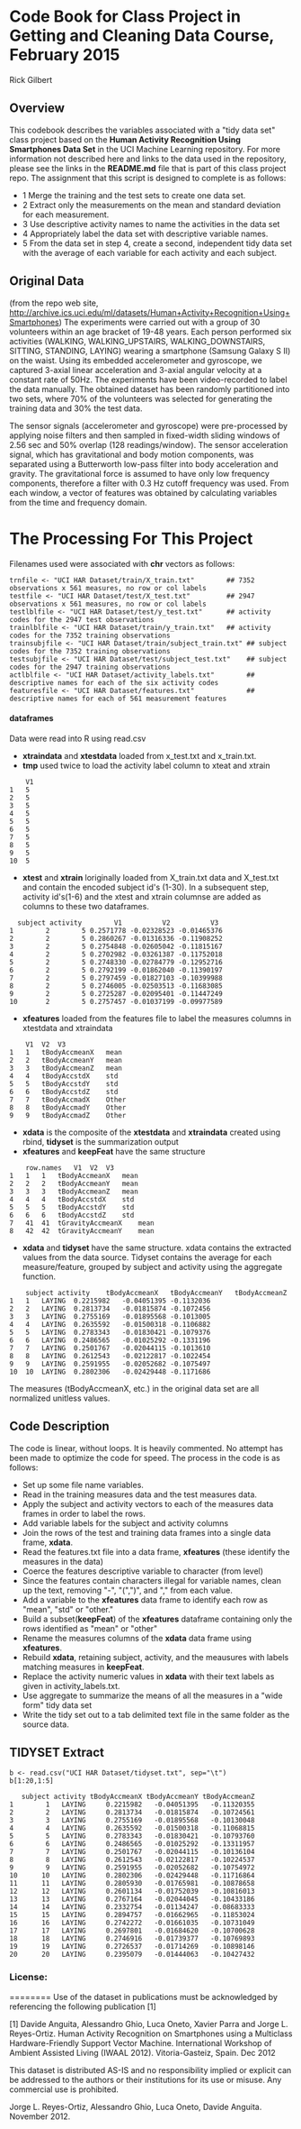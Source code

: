 # Code Book for Class Project in Getting and Cleaning Data Course, February 2015
Rick Gilbert

## Overview
This codebook describes the variables associated with a "tidy data set" class project based on the **Human Activity Recognition Using Smartphones Data Set** in the UCI Machine Learning repository.  For more information not described here and links to the data used in the repository,  please see the links in the **README.md** file that is part of this class project repo.
The assignment that this script is designed to complete is as follows:
- 1 Merge the training and the test sets to create one data set.
- 2 Extract only the measurements on the mean and standard deviation for each measurement. 
- 3 Use descriptive activity names to name the activities in the data set
- 4 Appropriately label the data set with descriptive variable names. 
- 5 From the data set in step 4, create a second, independent tidy data set with the average of each variable for each activity and each subject.

## Original Data 
(from the repo web site, http://archive.ics.uci.edu/ml/datasets/Human+Activity+Recognition+Using+Smartphones)
The experiments were carried out with a group of 30 volunteers within an age bracket of 19-48 years. Each person performed six activities (WALKING, WALKING_UPSTAIRS, WALKING_DOWNSTAIRS, SITTING, STANDING, LAYING) wearing a smartphone (Samsung Galaxy S II) on the waist. Using its embedded accelerometer and gyroscope, we captured 3-axial linear acceleration and 3-axial angular velocity at a constant rate of 50Hz. The experiments have been video-recorded to label the data manually. The obtained dataset has been randomly partitioned into two sets, where 70% of the volunteers was selected for generating the training data and 30% the test data. 

The sensor signals (accelerometer and gyroscope) were pre-processed by applying noise filters and then sampled in fixed-width sliding windows of 2.56 sec and 50% overlap (128 readings/window). The sensor acceleration signal, which has gravitational and body motion components, was separated using a Butterworth low-pass filter into body acceleration and gravity. The gravitational force is assumed to have only low frequency components, therefore a filter with 0.3 Hz cutoff frequency was used. From each window, a vector of features was obtained by calculating variables from the time and frequency domain.

# The Processing For This Project
Filenames used were associated with **chr** vectors as follows:
```
trnfile <- "UCI HAR Dataset/train/X_train.txt"        ## 7352 observations x 561 measures, no row or col labels
testfile <- "UCI HAR Dataset/test/X_test.txt"         ## 2947 observations x 561 measures, no row or col labels
testlblfile <- "UCI HAR Dataset/test/y_test.txt"      ## activity codes for the 2947 test observations
trainlblfile <- "UCI HAR Dataset/train/y_train.txt"   ## activity codes for the 7352 training observations
trainsubjfile <- "UCI HAR Dataset/train/subject_train.txt" ## subject codes for the 7352 training observations
testsubjfile <- "UCI HAR Dataset/test/subject_test.txt"    ## subject codes for the 2947 training observations
actlblfile <- "UCI HAR Dataset/activity_labels.txt"        ## descriptive names for each of the six activity codes
featuresfile <- "UCI HAR Dataset/features.txt"             ## descriptive names for each of 561 measurement features
```

#### dataframes
Data were read into R using read.csv
- **xtraindata** and  **xtestdata**  loaded from x_test.txt and x_train.txt.  
- **tmp**                used twice to load the activity label column to xteat and xtrain
```
 	V1
1	5
2	5
3	5
4	5
5	5
6	5
7	5
8	5
9	5
10	5
```
- **xtest** and **xtrain**  loriginally loaded from X_train.txt data and X_test.txt and contain the encoded subject id's (1-30).  In a subsequent step, activity id's(1-6) and the xtest and xtrain columnse are added as columns to these two dataframes. 
```
  subject activity        V1          V2          V3
1        2        5 0.2571778 -0.02328523 -0.01465376
2        2        5 0.2860267 -0.01316336 -0.11908252
3        2        5 0.2754848 -0.02605042 -0.11815167
4        2        5 0.2702982 -0.03261387 -0.11752018
5        2        5 0.2748330 -0.02784779 -0.12952716
6        2        5 0.2792199 -0.01862040 -0.11390197
7        2        5 0.2797459 -0.01827103 -0.10399988
8        2        5 0.2746005 -0.02503513 -0.11683085
9        2        5 0.2725287 -0.02095401 -0.11447249
10       2        5 0.2757457 -0.01037199 -0.09977589
```
- **xfeatures**    loaded from the features file to label the measures columns in xtestdata and xtraindata
```
 	V1	V2	V3
1	1	tBodyAccmeanX	mean
2	2	tBodyAccmeanY	mean
3	3	tBodyAccmeanZ	mean
4	4	tBodyAccstdX	std
5	5	tBodyAccstdY	std
6	6	tBodyAccstdZ	std
7	7	tBodyAccmadX	Other
8	8	tBodyAccmadY	Other
9	9	tBodyAccmadZ	Other
```

- **xdata** is the composite of the **xtestdata** and **xtraindata** created using rbind, **tidyset** is the summarization output
- **xfeatures** and **keepFeat** have the same structure
```
 	row.names	V1	V2	V3
1	1	1	tBodyAccmeanX	mean
2	2	2	tBodyAccmeanY	mean
3	3	3	tBodyAccmeanZ	mean
4	4	4	tBodyAccstdX	std
5	5	5	tBodyAccstdY	std
6	6	6	tBodyAccstdZ	std
7	41	41	tGravityAccmeanX	mean
8	42	42	tGravityAccmeanY	mean
```
- **xdata** and **tidyset** have the same structure.  xdata contains the extracted values from the data source.  Tidyset contains the average for each measure/feature, grouped by subject and activity using the aggregate function.
```
 	subject	activity	tBodyAccmeanX	tBodyAccmeanY	tBodyAccmeanZ
1	1	LAYING	0.2215982	-0.04051395	-0.1132036
2	2	LAYING	0.2813734	-0.01815874	-0.1072456
3	3	LAYING	0.2755169	-0.01895568	-0.1013005
4	4	LAYING	0.2635592	-0.01500318	-0.1106882
5	5	LAYING	0.2783343	-0.01830421	-0.1079376
6	6	LAYING	0.2486565	-0.01025292	-0.1331196
7	7	LAYING	0.2501767	-0.02044115	-0.1013610
8	8	LAYING	0.2612543	-0.02122817	-0.1022454
9	9	LAYING	0.2591955	-0.02052682	-0.1075497
10	10	LAYING	0.2802306	-0.02429448	-0.1171686
```

The measures (tBodyAccmeanX, etc.) in the original data set are all normalized unitless values.

## Code Description
The code is linear, without loops.  It is heavily commented.  No attempt has been made to optimize the code for speed.  The process in the code is as follows:
- Set up some file name variables.
- Read in the training measures data and the test measures data.
- Apply the subject and activity vectors to each of the measures data frames in order to label the rows.
- Add variable labels for the subject and activity columns
- Join the rows of the test and training data frames into a single data frame, **xdata**.
- Read the features.txt file into a data frame, **xfeatures** (these identify the measures in the data)
- Coerce the features descriptive variable to character (from level) 
- Since the features contain characters illegal for variable names, clean up the text, removing "-", "(",")", and "," from each value.
- Add a variable to the **xfeatures** data frame to identify each row as "mean", "std" or "other."
- Build a subset(**keepFeat**) of the **xfeatures** dataframe containing only the rows identified as "mean" or "other"
- Rename the measures columns of the **xdata** data frame using **xfeatures**.
- Rebuild **xdata**, retaining subject, activity, and the meausures with labels matching measures in **keepFeat**.
- Replace the activity numeric values in **xdata** with their text labels as given in activity_labels.txt.
- Use aggregate to summarize the means of all the measures in a "wide form" tidy data set
- Write the tidy set out to a tab delimited text file in the same folder as the source data. 

## TIDYSET Extract 
```
b <- read.csv("UCI HAR Dataset/tidyset.txt", sep="\t")
b[1:20,1:5]
```

```
   subject activity tBodyAccmeanX tBodyAccmeanY tBodyAccmeanZ
1        1   LAYING     0.2215982   -0.04051395   -0.11320355
2        2   LAYING     0.2813734   -0.01815874   -0.10724561
3        3   LAYING     0.2755169   -0.01895568   -0.10130048
4        4   LAYING     0.2635592   -0.01500318   -0.11068815
5        5   LAYING     0.2783343   -0.01830421   -0.10793760
6        6   LAYING     0.2486565   -0.01025292   -0.13311957
7        7   LAYING     0.2501767   -0.02044115   -0.10136104
8        8   LAYING     0.2612543   -0.02122817   -0.10224537
9        9   LAYING     0.2591955   -0.02052682   -0.10754972
10      10   LAYING     0.2802306   -0.02429448   -0.11716864
11      11   LAYING     0.2805930   -0.01765981   -0.10878658
12      12   LAYING     0.2601134   -0.01752039   -0.10816013
13      13   LAYING     0.2767164   -0.02044045   -0.10433186
14      14   LAYING     0.2332754   -0.01134247   -0.08683333
15      15   LAYING     0.2894757   -0.01662965   -0.11853024
16      16   LAYING     0.2742272   -0.01661035   -0.10731049
17      17   LAYING     0.2697801   -0.01684620   -0.10700628
18      18   LAYING     0.2746916   -0.01739377   -0.10769893
19      19   LAYING     0.2726537   -0.01714269   -0.10898146
20      20   LAYING     0.2395079   -0.01444063   -0.10427432
```
### License:
========
Use of the dataset in publications must be acknowledged by referencing the following publication [1] 

[1] Davide Anguita, Alessandro Ghio, Luca Oneto, Xavier Parra and Jorge L. Reyes-Ortiz. Human Activity Recognition on Smartphones using a Multiclass Hardware-Friendly Support Vector Machine. International Workshop of Ambient Assisted Living (IWAAL 2012). Vitoria-Gasteiz, Spain. Dec 2012

This dataset is distributed AS-IS and no responsibility implied or explicit can be addressed to the authors or their institutions for its use or misuse. Any commercial use is prohibited.

Jorge L. Reyes-Ortiz, Alessandro Ghio, Luca Oneto, Davide Anguita. November 2012.
